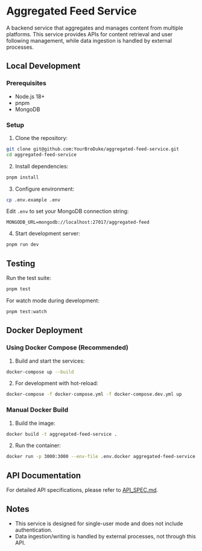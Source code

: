 # Aggregated Feed Service

A backend service that aggregates and manages content from multiple platforms. This service provides APIs for content retrieval and user following management, while data ingestion is handled by external processes.

## Local Development

### Prerequisites
- Node.js 18+
- pnpm
- MongoDB

### Setup

1. Clone the repository:
```bash
git clone git@github.com:YourBroDuke/aggregated-feed-service.git
cd aggregated-feed-service
```

2. Install dependencies:
```bash
pnpm install
```

3. Configure environment:
```bash
cp .env.example .env
```
Edit `.env` to set your MongoDB connection string:
```
MONGODB_URL=mongodb://localhost:27017/aggregated-feed
```

4. Start development server:
```bash
pnpm run dev
```

## Testing

Run the test suite:
```bash
pnpm test
```

For watch mode during development:
```bash
pnpm test:watch
```

## Docker Deployment

### Using Docker Compose (Recommended)

1. Build and start the services:
```bash
docker-compose up --build
```

2. For development with hot-reload:
```bash
docker-compose -f docker-compose.yml -f docker-compose.dev.yml up
```

### Manual Docker Build

1. Build the image:
```bash
docker build -t aggregated-feed-service .
```

2. Run the container:
```bash
docker run -p 3000:3000 --env-file .env.docker aggregated-feed-service
```

## API Documentation

For detailed API specifications, please refer to [API_SPEC.md](./API_SPEC.md).

## Notes
- This service is designed for single-user mode and does not include authentication.
- Data ingestion/writing is handled by external processes, not through this API. 